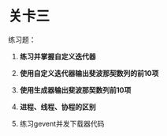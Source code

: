 # 关卡三

练习题：

1. **练习并掌握自定义迭代器**

2. **使用自定义迭代器输出斐波那契数列的前10项**

3. **使用生成器输出斐波那契数列前10项**

4. **进程、线程、协程的区别**

5. 练习gevent并发下载器代码



